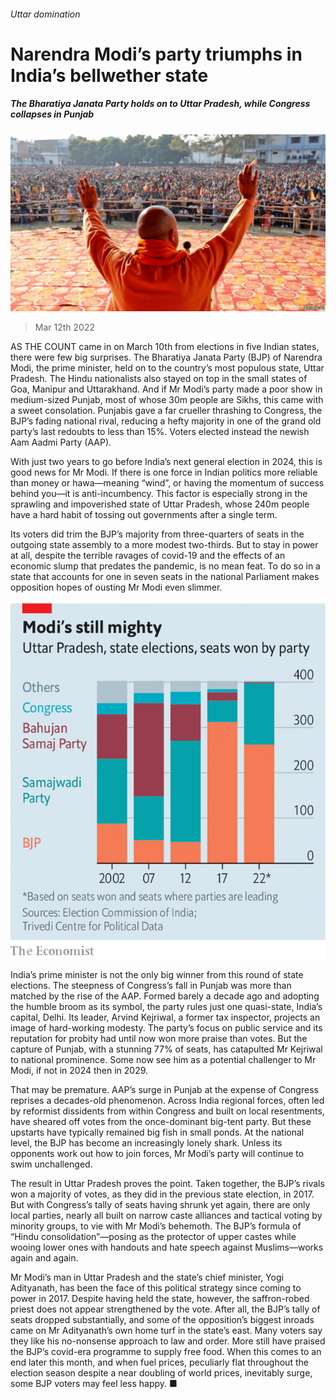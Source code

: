 ###### Uttar domination

# Narendra Modi’s party triumphs in India’s bellwether state 

##### The Bharatiya Janata Party holds on to Uttar Pradesh, while Congress collapses in Punjab 

![image](images/20220312_asp502.jpg) 

> Mar 12th 2022 

AS THE COUNT came in on March 10th from elections in five Indian states, there were few big surprises. The Bharatiya Janata Party (BJP) of Narendra Modi, the prime minister, held on to the country’s most populous state, Uttar Pradesh. The Hindu nationalists also stayed on top in the small states of Goa, Manipur and Uttarakhand. And if Mr Modi’s party made a poor show in medium-sized Punjab, most of whose 30m people are Sikhs, this came with a sweet consolation. Punjabis gave a far crueller thrashing to Congress, the BJP’s fading national rival, reducing a hefty majority in one of the grand old party’s last redoubts to less than 15%. Voters elected instead the newish Aam Aadmi Party (AAP).

With just two years to go before India’s next general election in 2024, this is good news for Mr Modi. If there is one force in Indian politics more reliable than money or hawa—meaning “wind”, or having the momentum of success behind you—it is anti-incumbency. This factor is especially strong in the sprawling and impoverished state of Uttar Pradesh, whose 240m people have a hard habit of tossing out governments after a single term.


Its voters did trim the BJP’s majority from three-quarters of seats in the outgoing state assembly to a more modest two-thirds. But to stay in power at all, despite the terrible ravages of covid-19 and the effects of an economic slump that predates the pandemic, is no mean feat. To do so in a state that accounts for one in seven seats in the national Parliament makes opposition hopes of ousting Mr Modi even slimmer.

![image](images/20220312_ASC548.png) 


India’s prime minister is not the only big winner from this round of state elections. The steepness of Congress’s fall in Punjab was more than matched by the rise of the AAP. Formed barely a decade ago and adopting the humble broom as its symbol, the party rules just one quasi-state, India’s capital, Delhi. Its leader, Arvind Kejriwal, a former tax inspector, projects an image of hard-working modesty. The party’s focus on public service and its reputation for probity had until now won more praise than votes. But the capture of Punjab, with a stunning 77% of seats, has catapulted Mr Kejriwal to national prominence. Some now see him as a potential challenger to Mr Modi, if not in 2024 then in 2029.

That may be premature. AAP’s surge in Punjab at the expense of Congress reprises a decades-old phenomenon. Across India regional forces, often led by reformist dissidents from within Congress and built on local resentments, have sheared off votes from the once-dominant big-tent party. But these upstarts have typically remained big fish in small ponds. At the national level, the BJP has become an increasingly lonely shark. Unless its opponents work out how to join forces, Mr Modi’s party will continue to swim unchallenged.

The result in Uttar Pradesh proves the point. Taken together, the BJP’s rivals won a majority of votes, as they did in the previous state election, in 2017. But with Congress’s tally of seats having shrunk yet again, there are only local parties, nearly all built on narrow caste alliances and tactical voting by minority groups, to vie with Mr Modi’s behemoth. The BJP’s formula of “Hindu consolidation”—posing as the protector of upper castes while wooing lower ones with handouts and hate speech against Muslims—works again and again.

Mr Modi’s man in Uttar Pradesh and the state’s chief minister, Yogi Adityanath, has been the face of this political strategy since coming to power in 2017. Despite having held the state, however, the saffron-robed priest does not appear strengthened by the vote. After all, the BJP’s tally of seats dropped substantially, and some of the opposition’s biggest inroads came on Mr Adityanath’s own home turf in the state’s east. Many voters say they like his no-nonsense approach to law and order. More still have praised the BJP’s covid-era programme to supply free food. When this comes to an end later this month, and when fuel prices, peculiarly flat throughout the election season despite a near doubling of world prices, inevitably surge, some BJP voters may feel less happy. ■

